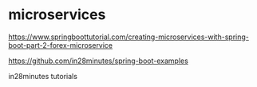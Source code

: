 # microservices

https://www.springboottutorial.com/creating-microservices-with-spring-boot-part-2-forex-microservice


https://github.com/in28minutes/spring-boot-examples

in28minutes tutorials
